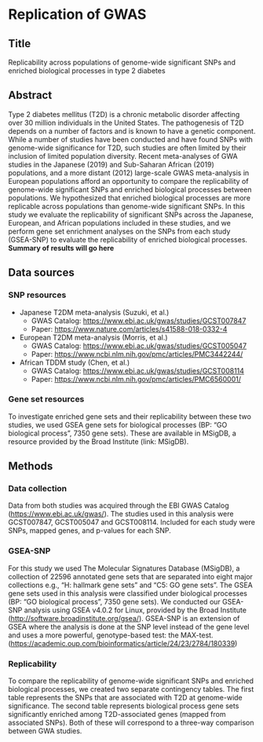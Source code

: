 # Replication of GWAS

## Title

Replicability across populations of genome-wide significant SNPs and enriched biological processes in type 2 diabetes

## Abstract

Type 2 diabetes mellitus (T2D) is a chronic metabolic disorder affecting over 30 million individuals in the United States. The pathogenesis of T2D depends on a number of factors and is known to have a genetic component. While a number of studies have been conducted and have found SNPs with genome-wide significance for T2D, such studies are often limited by their inclusion of limited population diversity. Recent meta-analyses of GWA studies in the Japanese (2019) and Sub-Saharan African (2019) populations, and a more distant (2012) large-scale GWAS meta-analysis in European populations afford an opportunity to compare the replicability of genome-wide significant SNPs and enriched biological processes between populations. We hypothesized that enriched biological processes are more replicable across populations than genome-wide significant SNPs. In this study we evaluate the replicability of significant SNPs across the Japanese, European, and African populations included in these studies, and we perform gene set enrichment analyses on the SNPs from each study (GSEA-SNP) to evaluate the replicability of enriched biological processes. **Summary of results will go here**

## Data sources

### SNP resources

* Japanese T2DM meta-analysis (Suzuki, et al.)
    * GWAS Catalog:  https://www.ebi.ac.uk/gwas/studies/GCST007847
    * Paper: https://www.nature.com/articles/s41588-018-0332-4
* European T2DM meta-analysis  (Morris, et al.)
    * GWAS Catalog: https://www.ebi.ac.uk/gwas/studies/GCST005047
    * Paper: https://www.ncbi.nlm.nih.gov/pmc/articles/PMC3442244/
* African TDDM study (Chen, et al.)
    * GWAS Catalog: https://www.ebi.ac.uk/gwas/studies/GCST008114
    * Paper: https://www.ncbi.nlm.nih.gov/pmc/articles/PMC6560001/

### Gene set resources

To investigate enriched gene sets and their replicability between these two studies, we used GSEA gene sets for biological processes (BP: “GO biological process”, 7350 gene sets). These are available in MSigDB, a resource provided by the Broad Institute (link: MSigDB).

## Methods

### Data collection

Data from both studies was acquired through the EBI GWAS Catalog (https://www.ebi.ac.uk/gwas/). The studies used in this analysis were GCST007847, GCST005047 and GCST008114. Included for each study were SNPs, mapped genes, and p-values for each SNP.

### GSEA-SNP

For this study we used The Molecular Signatures Database (MSigDB), a collection of 22596 annotated gene sets that are separated into eight major collections e.g., “H: hallmark gene sets” and “C5: GO gene sets”. The GSEA gene sets used in this analysis were classified under biological processes (BP: “GO biological process”, 7350 gene sets). We conducted our GSEA-SNP analysis using GSEA v4.0.2 for Linux, provided by the Broad Institute (http://software.broadinstitute.org/gsea/). GSEA-SNP is an extension of GSEA where the analysis is done at the SNP level instead of the gene level and uses a more powerful, genotype-based test: the MAX-test. (https://academic.oup.com/bioinformatics/article/24/23/2784/180339)

### Replicability

To compare the replicability of genome-wide significant SNPs and enriched biological processes, we created two separate contingency tables. The first table represents the SNPs that are associated with T2D at genome-wide significance. The second table represents biological process gene sets significantly enriched among T2D-associated genes (mapped from associated SNPs). Both of these will correspond to a three-way comparison between GWA studies.
